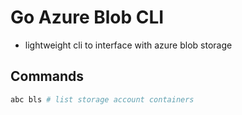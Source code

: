 # Go Azure Blob CLI
- lightweight cli to interface with azure blob storage

## Commands
```bash
abc bls # list storage account containers
```

